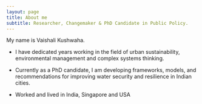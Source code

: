 ```yaml
---
layout: page
title: About me
subtitle: Researcher, Changemaker & PhD Candidate in Public Policy.
---
```


My name is Vaishali Kushwaha.

- I have dedicated years working in the field of urban sustainability, environmental management and complex systems thinking.

- Currently as a PhD candidate, I am developing frameworks, models, and recommendations for improving water security and resilience in Indian cities.

- Worked and lived in India, Singapore and USA

